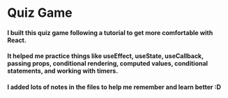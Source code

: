 # Quiz Game

#### I built this quiz game following a tutorial to get more comfortable with React.  
#### It helped me practice things like useEffect, useState, useCallback, passing props, conditional rendering, computed values, conditional statements, and working with timers.  

#### I added lots of notes in the files to help me remember and learn better :D

